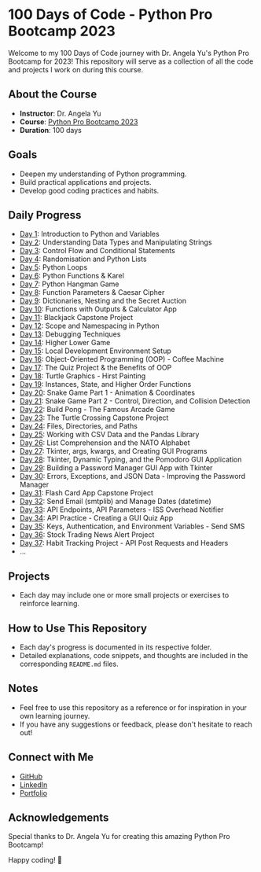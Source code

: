 # 100 Days of Code - Python Pro Bootcamp 2023

Welcome to my 100 Days of Code journey with Dr. Angela Yu's Python Pro Bootcamp for 2023! This repository will serve as a collection of all the code and projects I work on during this course.

## About the Course
- **Instructor**: Dr. Angela Yu
- **Course**: [Python Pro Bootcamp 2023](https://www.udemy.com/course/100-days-of-code/)
- **Duration**: 100 days

## Goals
- Deepen my understanding of Python programming.
- Build practical applications and projects.
- Develop good coding practices and habits.

## Daily Progress
- [Day 1](Day1/README.md): Introduction to Python and Variables
- [Day 2](Day2/README.md): Understanding Data Types and Manipulating Strings
- [Day 3](Day3/README.md): Control Flow and Conditional Statements
- [Day 4](Day4/README.md): Randomisation and Python Lists
- [Day 5](Day5/README.md): Python Loops
- [Day 6](Day6/README.md): Python Functions & Karel
- [Day 7](Day7/README.md): Python Hangman Game
- [Day 8](Day8/README.md): Function Parameters & Caesar Cipher
- [Day 9](Day9/README.md): Dictionaries, Nesting and the Secret Auction
- [Day 10](Day10/README.md): Functions with Outputs & Calculator App
- [Day 11](Day11/README.md): Blackjack Capstone Project
- [Day 12](Day12/README.md): Scope and Namespacing in Python
- [Day 13](Day13/README.md): Debugging Techniques
- [Day 14](Day14/README.md): Higher Lower Game
- [Day 15](Day15/README.md): Local Development Environment Setup
- [Day 16](Day16/README.md): Object-Oriented Programming (OOP) - Coffee Machine
- [Day 17](Day17/README.md): The Quiz Project & the Benefits of OOP
- [Day 18](Day18/README.md): Turtle Graphics - Hirst Painting
- [Day 19](Day19/README.md): Instances, State, and Higher Order Functions
- [Day 20](Day20/README.md): Snake Game Part 1 - Animation & Coordinates
- [Day 21](Day21/README.md): Snake Game Part 2 - Control, Direction, and Collision Detection
- [Day 22](Day22/README.md): Build Pong - The Famous Arcade Game
- [Day 23](Day23/README.md): The Turtle Crossing Capstone Project
- [Day 24](Day24/README.md): Files, Directories, and Paths
- [Day 25](Day25/README.md): Working with CSV Data and the Pandas Library
- [Day 26](Day26/README.md): List Comprehension and the NATO Alphabet
- [Day 27](Day27/README.md): Tkinter, args, kwargs, and Creating GUI Programs
- [Day 28](Day28/README.md): Tkinter, Dynamic Typing, and the Pomodoro GUI Application
- [Day 29](Day29/README.md): Building a Password Manager GUI App with Tkinter
- [Day 30](Day30/README.md): Errors, Exceptions, and JSON Data - Improving the Password Manager
- [Day 31](Day31/README.md): Flash Card App Capstone Project
- [Day 32](Day32/README.md): Send Email (smtplib) and Manage Dates (datetime)
- [Day 33](Day33/README.md): API Endpoints, API Parameters - ISS Overhead Notifier
- [Day 34](Day34/README.md): API Practice - Creating a GUI Quiz App
- [Day 35](Day35/README.md): Keys, Authentication, and Environment Variables - Send SMS
- [Day 36](Day36/README.md): Stock Trading News Alert Project
- [Day 37](Day37/README.md): Habit Tracking Project - API Post Requests and Headers
- ...

## Projects
- Each day may include one or more small projects or exercises to reinforce learning.

## How to Use This Repository
- Each day's progress is documented in its respective folder.
- Detailed explanations, code snippets, and thoughts are included in the corresponding `README.md` files.

## Notes
- Feel free to use this repository as a reference or for inspiration in your own learning journey.
- If you have any suggestions or feedback, please don't hesitate to reach out!

## Connect with Me
- [GitHub](https://github.com/prathibha97)
- [LinkedIn](www.linkedin.com/in/prathibha-ratnayake)
- [Portfolio](https://prathibha-portfolio.vercel.app)

## Acknowledgements
Special thanks to Dr. Angela Yu for creating this amazing Python Pro Bootcamp!

Happy coding! 🚀
